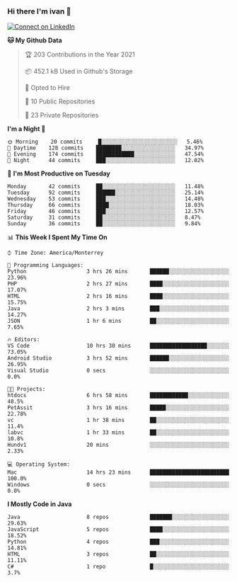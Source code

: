 ### Hi there I'm ivan 👋
[![Connect on LinkedIn](https://img.shields.io/badge/--linkedin?label=LinkedIn&logo=LinkedIn&style=social)](https://www.linkedin.com/in/ivanjtm)
<!--START_SECTION:waka-->
**🐱 My Github Data** 

> 🏆 203 Contributions in the Year 2021
 > 
> 📦 452.1 kB Used in Github's Storage 
 > 
> 💼 Opted to Hire
 > 
> 📜 10 Public Repositories 
 > 
> 🔑 23 Private Repositories  
 > 
**I'm a Night 🦉** 

```text
🌞 Morning    20 commits     █░░░░░░░░░░░░░░░░░░░░░░░░   5.46% 
🌆 Daytime    128 commits    ████████░░░░░░░░░░░░░░░░░   34.97% 
🌃 Evening    174 commits    ████████████░░░░░░░░░░░░░   47.54% 
🌙 Night      44 commits     ███░░░░░░░░░░░░░░░░░░░░░░   12.02%

```
📅 **I'm Most Productive on Tuesday** 

```text
Monday       42 commits     ██░░░░░░░░░░░░░░░░░░░░░░░   11.48% 
Tuesday      92 commits     ██████░░░░░░░░░░░░░░░░░░░   25.14% 
Wednesday    53 commits     ███░░░░░░░░░░░░░░░░░░░░░░   14.48% 
Thursday     66 commits     ████░░░░░░░░░░░░░░░░░░░░░   18.03% 
Friday       46 commits     ███░░░░░░░░░░░░░░░░░░░░░░   12.57% 
Saturday     31 commits     ██░░░░░░░░░░░░░░░░░░░░░░░   8.47% 
Sunday       36 commits     ██░░░░░░░░░░░░░░░░░░░░░░░   9.84%

```


📊 **This Week I Spent My Time On** 

```text
⌚︎ Time Zone: America/Monterrey

💬 Programming Languages: 
Python                   3 hrs 26 mins       ██████░░░░░░░░░░░░░░░░░░░   23.96% 
PHP                      2 hrs 27 mins       ████░░░░░░░░░░░░░░░░░░░░░   17.07% 
HTML                     2 hrs 16 mins       ████░░░░░░░░░░░░░░░░░░░░░   15.75% 
Java                     2 hrs 3 mins        ███░░░░░░░░░░░░░░░░░░░░░░   14.27% 
JSON                     1 hr 6 mins         ██░░░░░░░░░░░░░░░░░░░░░░░   7.65%

🔥 Editors: 
VS Code                  10 hrs 30 mins      ██████████████████░░░░░░░   73.05% 
Android Studio           3 hrs 52 mins       ██████░░░░░░░░░░░░░░░░░░░   26.95% 
Visual Studio            0 secs              ░░░░░░░░░░░░░░░░░░░░░░░░░   0.0%

🐱‍💻 Projects: 
htdocs                   6 hrs 58 mins       ████████████░░░░░░░░░░░░░   48.5% 
PetAssit                 3 hrs 16 mins       █████░░░░░░░░░░░░░░░░░░░░   22.78% 
vc                       1 hr 38 mins        ██░░░░░░░░░░░░░░░░░░░░░░░   11.4% 
labvc                    1 hr 33 mins        ██░░░░░░░░░░░░░░░░░░░░░░░   10.8% 
Hundv1                   20 mins             ░░░░░░░░░░░░░░░░░░░░░░░░░   2.33%

💻 Operating System: 
Mac                      14 hrs 23 mins      █████████████████████████   100.0% 
Windows                  0 secs              ░░░░░░░░░░░░░░░░░░░░░░░░░   0.0%

```

**I Mostly Code in Java** 

```text
Java                     8 repos             ███████░░░░░░░░░░░░░░░░░░   29.63% 
JavaScript               5 repos             ████░░░░░░░░░░░░░░░░░░░░░   18.52% 
Python                   4 repos             ███░░░░░░░░░░░░░░░░░░░░░░   14.81% 
HTML                     3 repos             ██░░░░░░░░░░░░░░░░░░░░░░░   11.11% 
C#                       1 repo              █░░░░░░░░░░░░░░░░░░░░░░░░   3.7%

```



<!--END_SECTION:waka-->

<!--
<p align="center">
  <img src ="https://github-readme-stats.vercel.app/api?username=ivanjtm&show_icons=true&count_private=true&theme=default&hide_border=true&include_all_commits=true?count_private=true">
  <img src ="https://github-readme-stats.vercel.app/api/top-langs/?username=ivanjtm&layout=compact&hide_border=true&langs_count=50">
  <img src="https://github-readme-stats.vercel.app/api/wakatime?username=ivanjtm&hide_border=true"> 
</p>
-->
